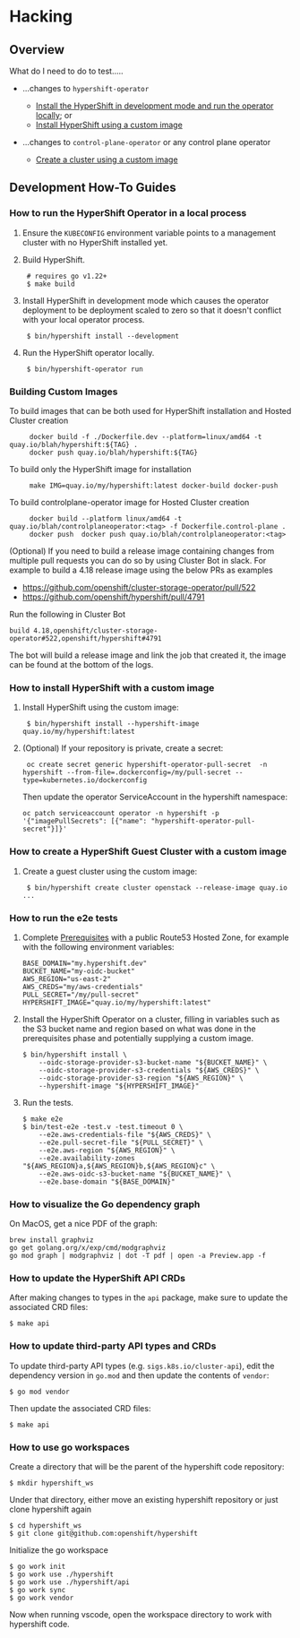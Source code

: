 # Hacking

## Overview

What do I need to do to test.....

* ...changes to `hypershift-operator`

  * [Install the HyperShift in development mode and run the operator locally](#how-to-run-the-hypershift-operator-in-a-local-process); or
  * [Install HyperShift using a custom image](#how-to-install-hypershift-with-a-custom-image)

* ...changes to `control-plane-operator` or any control plane operator

  * [Create a cluster using a custom image](#how-to-create-a-hypershift-guest-cluster-with-a-custom-image)

## Development How-To Guides

### How to run the HyperShift Operator in a local process

1. Ensure the `KUBECONFIG` environment variable points to a management cluster
   with no HyperShift installed yet.

2. Build HyperShift.

        # requires go v1.22+
        $ make build

3. Install HyperShift in development mode which causes the operator deployment
   to be deployment scaled to zero so that it doesn't conflict with your local
   operator process.

        $ bin/hypershift install --development

4. Run the HyperShift operator locally.

        $ bin/hypershift-operator run

### Building Custom Images
To build images that can be both used for HyperShift installation and Hosted Cluster creation

         docker build -f ./Dockerfile.dev --platform=linux/amd64 -t quay.io/blah/hypershift:${TAG} .
         docker push quay.io/blah/hypershift:${TAG}


To build only the HyperShift image for installation

         make IMG=quay.io/my/hypershift:latest docker-build docker-push


To build controlplane-operator image for Hosted Cluster creation

         docker build --platform linux/amd64 -t quay.io/blah/controlplaneoperator:<tag> -f Dockerfile.control-plane .
         docker push  docker push quay.io/blah/controlplaneoperator:<tag>


(Optional) If you need to build a release image containing changes from multiple pull requests you can do so by using Cluster Bot in slack.
   For example to build a 4.18 release image using the below PRs as examples
   * https://github.com/openshift/cluster-storage-operator/pull/522
   * https://github.com/openshift/hypershift/pull/4791

Run the following in Cluster Bot

    build 4.18,openshift/cluster-storage-operator#522,openshift/hypershift#4791

The bot will build a release image and link the job that created it, the image can be found at the bottom of the logs.


### How to install HyperShift with a custom image
1. Install HyperShift using the custom image:

        $ bin/hypershift install --hypershift-image quay.io/my/hypershift:latest

2. (Optional) If your repository is private, create a secret:

        oc create secret generic hypershift-operator-pull-secret  -n hypershift --from-file=.dockerconfig=/my/pull-secret --type=kubernetes.io/dockerconfig

   Then update the operator ServiceAccount in the hypershift namespace:

       oc patch serviceaccount operator -n hypershift -p '{"imagePullSecrets": [{"name": "hypershift-operator-pull-secret"}]}'

### How to create a HyperShift Guest Cluster with a custom image
1. Create a guest cluster using the custom image:

        $ bin/hypershift create cluster openstack --release-image quay.io ...

### How to run the e2e tests

1. Complete [Prerequisites](https://hypershift-docs.netlify.app/getting-started/#prerequisites) with a public Route53
   Hosted Zone, for example with the following environment variables:

   ```shell
   BASE_DOMAIN="my.hypershift.dev"
   BUCKET_NAME="my-oidc-bucket"
   AWS_REGION="us-east-2"
   AWS_CREDS="my/aws-credentials"
   PULL_SECRET="/my/pull-secret"
   HYPERSHIFT_IMAGE="quay.io/my/hypershift:latest"
   ```

2. Install the HyperShift Operator on a cluster, filling in variables such as the S3 bucket name and region based on
   what was done in the prerequisites phase and potentially supplying a custom image.

   ```shell
   $ bin/hypershift install \
       --oidc-storage-provider-s3-bucket-name "${BUCKET_NAME}" \
       --oidc-storage-provider-s3-credentials "${AWS_CREDS}" \
       --oidc-storage-provider-s3-region "${AWS_REGION}" \
       --hypershift-image "${HYPERSHIFT_IMAGE}"
   ```

2. Run the tests.

   ```shell
   $ make e2e
   $ bin/test-e2e -test.v -test.timeout 0 \
       --e2e.aws-credentials-file "${AWS_CREDS}" \
       --e2e.pull-secret-file "${PULL_SECRET}" \
       --e2e.aws-region "${AWS_REGION}" \
       --e2e.availability-zones "${AWS_REGION}a,${AWS_REGION}b,${AWS_REGION}c" \
       --e2e.aws-oidc-s3-bucket-name "${BUCKET_NAME}" \
       --e2e.base-domain "${BASE_DOMAIN}"
   ```

### How to visualize the Go dependency graph

On MacOS, get a nice PDF of the graph:

```
brew install graphviz
go get golang.org/x/exp/cmd/modgraphviz
go mod graph | modgraphviz | dot -T pdf | open -a Preview.app -f
```

### How to update the HyperShift API CRDs

After making changes to types in the `api` package, make sure to update the
associated CRD files:

```shell
$ make api
```

### How to update third-party API types and CRDs

To update third-party API types (e.g. `sigs.k8s.io/cluster-api`), edit the dependency
version in `go.mod` and then update the contents of `vendor`:

```shell
$ go mod vendor
```

Then update the associated CRD files:

```shell
$ make api
```

### How to use go workspaces

Create a directory that will be the parent of the hypershift
code repository:

```shell
$ mkdir hypershift_ws
```

Under that directory, either move an existing hypershift repository or just clone hypershift again

```shell
$ cd hypershift_ws
$ git clone git@github.com:openshift/hypershift
```

Initialize the go workspace

```shell
$ go work init
$ go work use ./hypershift
$ go work use ./hypershift/api
$ go work sync
$ go work vendor
```

Now when running vscode, open the workspace directory to work with hypershift code.
